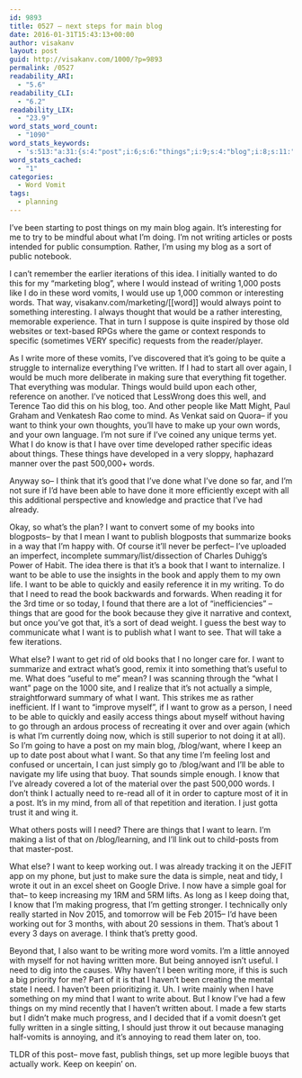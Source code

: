 ```yaml
---
id: 9893
title: 0527 – next steps for main blog
date: 2016-01-31T15:43:13+00:00
author: visakanv
layout: post
guid: http://visakanv.com/1000/?p=9893
permalink: /0527
readability_ARI:
  - "5.6"
readability_CLI:
  - "6.2"
readability_LIX:
  - "23.9"
word_stats_word_count:
  - "1090"
word_stats_keywords:
  - 's:513:"a:31:{s:4:"post";i:6;s:6:"things";i:9;s:4:"blog";i:8;s:11:"interesting";i:4;s:7:"writing";i:5;s:5:"posts";i:4;s:6:"vomits";i:4;s:5:"words";i:4;s:8:"specific";i:3;s:5:"write";i:3;s:7:"written";i:4;s:6:"making";i:3;s:4:"sure";i:4;s:4:"mind";i:4;s:4:"want";i:21;s:5:"think";i:4;s:4:"make";i:3;s:4:"know";i:4;s:4:"time";i:3;s:4:"good";i:4;s:4:"able";i:5;s:5:"books";i:3;s:7:"publish";i:3;s:4:"book";i:4;s:4:"need";i:6;s:4:"read";i:3;s:6:"useful";i:3;s:8:"actually";i:3;s:6:"simple";i:4;s:4:"keep";i:5;s:4:"just";i:4;}";'
word_stats_cached:
  - "1"
categories:
  - Word Vomit
tags:
  - planning
---
```

I&#8217;ve been starting to post things on my main blog again. It&#8217;s interesting for me to try to be mindful about what I&#8217;m doing. I&#8217;m not writing articles or posts intended for public consumption. Rather, I&#8217;m using my blog as a sort of public notebook.

I can&#8217;t remember the earlier iterations of this idea. I initially wanted to do this for my &#8220;marketing blog&#8221;, where I would instead of writing 1,000 posts like I do in these word vomits, I would use up 1,000 common or interesting words. That way, visakanv.com/marketing/[[word]] would always point to something interesting. I always thought that would be a rather interesting, memorable experience. That in turn I suppose is quite inspired by those old websites or text-based RPGs where the game or context responds to specific (sometimes VERY specific) requests from the reader/player.

As I write more of these vomits, I&#8217;ve discovered that it&#8217;s going to be quite a struggle to internalize everything I&#8217;ve written. If I had to start all over again, I would be much more deliberate in making sure that everything fit together. That everything was modular. Things would build upon each other, reference on another. I&#8217;ve noticed that LessWrong does this well, and Terence Tao did this on his blog, too. And other people like Matt Might, Paul Graham and Venkatesh Rao come to mind. As Venkat said on Quora– if you want to think your own thoughts, you&#8217;ll have to make up your own words, and your own language. I&#8217;m not sure if I&#8217;ve coined any unique terms yet. What I do know is that I have over time developed rather specific ideas about things. These things have developed in a very sloppy, haphazard manner over the past 500,000+ words.

Anyway so– I think that it&#8217;s good that I&#8217;ve done what I&#8217;ve done so far, and I&#8217;m not sure if I&#8217;d have been able to have done it more efficiently except with all this additional perspective and knowledge and practice that I&#8217;ve had already.

Okay, so what&#8217;s the plan? I want to convert some of my books into blogposts– by that I mean I want to publish blogposts that summarize books in a way that I&#8217;m happy with. Of course it&#8217;ll never be perfect– I&#8217;ve uploaded an imperfect, incomplete summary/list/dissection of Charles Duhigg&#8217;s Power of Habit. The idea there is that it&#8217;s a book that I want to internalize. I want to be able to use the insights in the book and apply them to my own life. I want to be able to quickly and easily reference it in my writing. To do that I need to read the book backwards and forwards. When reading it for the 3rd time or so today, I found that there are a lot of &#8220;inefficiencies&#8221; – things that are good for the book because they give it narrative and context, but once you&#8217;ve got that, it&#8217;s a sort of dead weight. I guess the best way to communicate what I want is to publish what I want to see. That will take a few iterations.

What else? I want to get rid of old books that I no longer care for. I want to summarize and extract what&#8217;s good, remix it into something that&#8217;s useful to me. What does &#8220;useful to me&#8221; mean? I was scanning through the &#8220;what I want&#8221; page on the 1000 site, and I realize that it&#8217;s not actually a simple, straightforward summary of what I want. This strikes me as rather inefficient. If I want to &#8220;improve myself&#8221;, if I want to grow as a person, I need to be able to quickly and easily access things about myself without having to go through an ardous process of recreating it over and over again (which is what I&#8217;m currently doing now, which is still superior to not doing it at all). So I&#8217;m going to have a post on my main blog, /blog/want, where I keep an up to date post about what I want. So that any time I&#8217;m feeling lost and confused or uncertain, I can just simply go to /blog/want and I&#8217;ll be able to navigate my life using that buoy. That sounds simple enough. I know that I&#8217;ve already covered a lot of the material over the past 500,000 words. I don&#8217;t think I actually need to re-read all of it in order to capture most of it in a post. It&#8217;s in my mind, from all of that repetition and iteration. I just gotta trust it and wing it.

What others posts will I need? There are things that I want to learn. I&#8217;m making a list of that on /blog/learning, and I&#8217;ll link out to child-posts from that master-post.

What else? I want to keep working out. I was already tracking it on the JEFIT app on my phone, but just to make sure the data is simple, neat and tidy, I wrote it out in an excel sheet on Google Drive. I now have a simple goal for that– to keep increasing my 1RM and 5RM lifts. As long as I keep doing that, I know that I&#8217;m making progress, that I&#8217;m getting stronger. I technically only really started in Nov 2015, and tomorrow will be Feb 2015– I&#8217;d have been working out for 3 months, with about 20 sessions in them. That&#8217;s about 1 every 3 days on average. I think that&#8217;s pretty good.

Beyond that, I also want to be writing more word vomits. I&#8217;m a little annoyed with myself for not having written more. But being annoyed isn&#8217;t useful. I need to dig into the causes. Why haven&#8217;t I been writing more, if this is such a big priority for me? Part of it is that I haven&#8217;t been creating the mental state I need. I haven&#8217;t been prioritizing it. Uh. I write mainly when I have something on my mind that I want to write about. But I know I&#8217;ve had a few things on my mind recently that I haven&#8217;t written about. I made a few starts but I didn&#8217;t make much progress, and I decided that if a vomit doesn&#8217;t get fully written in a single sitting, I should just throw it out because managing half-vomits is annoying, and it&#8217;s annoying to read them later on, too.

TLDR of this post– move fast, publish things, set up more legible buoys that actually work. Keep on keepin&#8217; on.